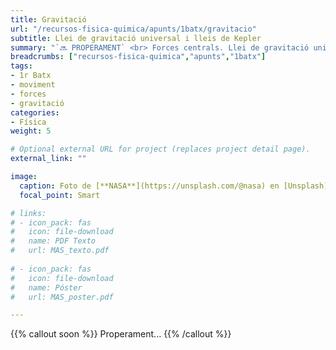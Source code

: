 ```yaml
---
title: Gravitació
url: "/recursos-fisica-quimica/apunts/1batx/gravitacio"
subtitle: Llei de gravitació universal i lleis de Kepler
summary: "`🔜 PROPERAMENT` <br> Forces centrals. Llei de gravitació universal. Lleis de Kepler."
breadcrumbs: ["recursos-fisica-quimica","apunts","1batx"]
tags:
- 1r Batx
- moviment
- forces
- gravitació
categories:
- Física
weight: 5

# Optional external URL for project (replaces project detail page).
external_link: ""

image:
  caption: Foto de [**NASA**](https://unsplash.com/@nasa) en [Unsplash](https://unsplash.com)
  focal_point: Smart

# links:
# - icon_pack: fas
#   icon: file-download
#   name: PDF Texto
#   url: MAS_texto.pdf
  
# - icon_pack: fas
#   icon: file-download
#   name: Póster
#   url: MAS_poster.pdf

---
```


<!-- <iframe src="https://phet.colorado.edu/sims/html/gravity-force-lab/latest/gravity-force-lab_es.html" width="800" height="600" scrolling="no" allowfullscreen></iframe> -->

<!-- <iframe src="https://phet.colorado.edu/sims/html/gravity-and-orbits/latest/gravity-and-orbits_es.html" width="800" height="600" scrolling="no" allowfullscreen></iframe> -->

{{% callout soon %}}
Properament...
{{% /callout %}}